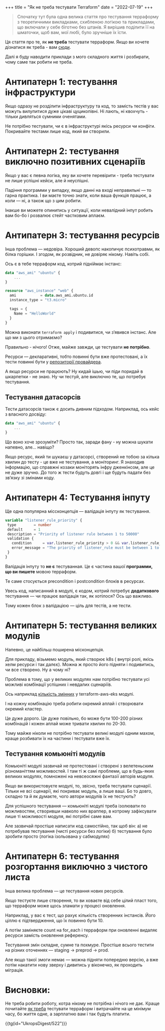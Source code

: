 +++
title = "Як не треба тестувати Terraform"
date = "2022-07-19"
+++

> Спочатку тут була одна велика стаття про тестування терраформу з теоретичними викладками, схибленою логікою та прикладами, що включали у себе біготню без штанів. Я вирішив поділити її на шматочки, щоб вам, мої любі, було зручніше їх їсти. 

Ця стаття про те, як **не треба** тестувати терраформ. Якщо ви хочете дізнатися як треба - вам [сюди](/posts/how-to-test-terraform/). 

Далі я буду наводити приклади з мого складного життя і розбирати, чому саме так робити не треба. 

# Антипатерн 1: тестування інфраструктури

Якщо одразу не розділити інфраструктуру та код, то замість тестів у вас можуть вилупитися дуже цікаві цуцикопівні. Ні лають, ні квохчуть - тільки дивляться сумними оченятами.

Не потрібно тeстувати, чи є в інфраструктурі якісь ресурси чи конфіги. Покривайте тестами лише код, який ви створили. 

# Антипатерн 2: тестування виключно позитивних сценаріїв

Якщо у вас є певна логіка, яку ви хочете перевірити - треба тестувати не лише успішні кейси, але й неуспішні.

Падіння программи у випадку, якщо данні на вході неправильні — то гарна практика. І ви маєте точно знати, коли ваша функція працює, а коли — ні, а також що з цим робити. 

Інакше ви можете опинитись у ситуації, коли невалідний інпут робить вам бо-бо і розвалює стейт частковим аплаєм. 

# Антипатерн 3: тестування ресурсів

Інша проблема — недовіра. Хороший девопс накопичує психотравми, як білка горішки. І згодом, як розвідник, не довіряє нікому. Навіть собі. 

Ось є в тебе терраформ код, котрий підніймає інстанс:

```tf
data "aws_ami" "ubuntu" {
	...
}

resource "aws_instance" "web" {
  ami           = data.aws_ami.ubuntu.id
  instance_type = "t3.micro"

  tags = {
    Name = "HelloWorld"
  }
}
```

Можна виконати `terraform apply` і подивитися, чи з’явився інстанс. Але що ми з цього отримаємо? 

Правильно - нічого! Отже, майже завжди, це тестувати **не потрібно**.

Ресурси — декларативні, тобто повинні бути вже протестовані, а їх тести повинні бути у [репозиторії провайдера](https://www.terraform.io/plugin/sdkv2/testing/acceptance-tests). 

А якщо ресурси не працюють? Ну кидай ішью, чи піди поридай в шкарпетки - не знаю. Ну чи тестуй, але виключно те, що потребує тестування.

## Тестування датасорсів

Тести датасорсів також є досить дивним підходом.  Наприклад, ось кейс з власного досвіду: 

```tf
data "aws_ami" "ubuntu" {
	...
}
```
Що воно хоче зрозуміти? Просто так, заради фану - ну можна шукати напевно, але... навіщо? 

Якщо ресурс, який ти шукаєш у датасорсі, створений не тобою за кілька хвилин до тесту - це вже не тестування, а моніторинг. Я знаходив інформацію, що справжні козаки моніторять інфру дженкінсом, але це не дуже зручно. До того ж тести будуть довгі і ще будуть падати без зв’язку зі змінами коду. 

# Антипатерн 4: Тестування інпуту

Ще одна популярна міссконцепція — валідація інпуту як тестування. 

```tf
variable "listener_rule_priority" {
 type        = number
 default     = 1
 description = "Priority of listener rule between 1 to 50000"
 validation {
   condition     = var.listener_rule_priority > 0 && var.listener_rule_priority < 50000
   error_message = "The priority of listener_rule must be between 1 to 50000."
 }
}
```

Валідація інпуту то **не є** тестуванная. Це є частина вашої **программи, що ви пишете** мовою терраформ. 

Те саме стосується precondition і postcondition блоків в ресурсах. 

Увесь код, написанний в модулі, є кодом, котрий потребує **додаткового** тестування — чи працює валідація так, як хотілося? Ось що важливо. 

Тому кожен блок з валідацією — ціль для тестів, а не тести.

# Антипатерн 5: тестування великих модулів

Напевно, це найбільш поширена місконцепція. 

Для прикладу, візьмемо модуль, який створює k8s ( внутрі ролі, якісь хелм ресурси і так далєє). Можна ж просто його підняти і подивитись, чи все створено. Ну а чому ні?

Проблема в тому, що у великих модулях нам потрібно тестувати усі можливі комбінації успішних і невдалих сценаріїв. 

Ось наприклад [кількість змінних](https://github.com/terraform-aws-modules/terraform-aws-eks/blob/master/variables.tf) у terraform-aws-eks модулі. 

І на кожну комбінацію треба робити окремий аплай і створювати окремий кластер. 

Це дуже дорого. Це дуже повільно, бо може бути 100-200 різних комбінацій і кожен аплай може тривати хвилин по 20-30. 

Тому майже ніколи не потрібно тестувати великі модулі одним махом, краще розбивати їх на частини і тестувати вже їх. 

## Тестування комьюніті модулів

Комьюніті модулі зазвичай не протестовані і створені з велетеньским різноманіттям можливостей. І там ті ж самі проблеми, що в будь-яких великих модулях, помножені на невсеосяжні фантазії авторів модуля.

Якщо ви використовуєте модулі, то, звісно, треба тестувати сценарії. Тільки не всі сценарії, які покриває модуль, а лише ваші. Бо то довго, складно та й як думаєте, чого автори модулів їх не тестують?

Для успішного тестування — комьюніті модулі треба ізолювати по можливостям, створивши навколо них враппер, в котрому зафіксувати лише ті можливості модуля, які потрібні саме вам. 

Але зазвичай простіше написати код самостійно, так щоб він:
а) не потребував тестування (чисті ресурси без логіки)
б) тестування було зробити просто (логіка ізольована у сабмодулях)

# Антипатерн 6: тестування розгортання виключно з чистого листа

Інша велика проблема — це тестування нових ресурсів. 

Якщо тестуєте лише створення, то ви ховаєте від себе цілий пласт того, що терраформ може щось зламати у процесі оновлення.

Наприклад, у вас є тест, що рахує кількість створенних інстансів. Його ціллю є підтвердження, що їх повинно бути 10.

А потім заміняєте count на for_each і терраформ при оновленні видаляє ресурси замість оновлення референсу. 

Тестування змін складне, сумне та похмуре. Простіше всього тестити на різних оточеннях — staging → preprod → prod. 

Але якщо такої змоги немає — можна підняти попередню версію, а вже потім накатити нову зверху і дивитись у віконечко, як проходить міграція. 

# Висновки:

Не треба робити роботу, котра нікому не потрібна і нічого не дає. Краще почитайте [як треба](/posts/how-to-test-terraform/) тестувати терраформ і витрачайте на це мінімум часу, бо життя одне, а зарплатню вам і так будуть платити.  

{{tg(id="UkropsDigest/522")}}
